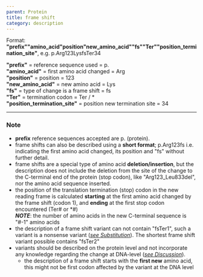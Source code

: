 ```yaml
---
parent: Protein
title: frame shift
category: description
---
```


Format:   **"prefix""amino_acid"position"new_amino_acid""fs""Ter""position_termination_site"**,  e.g. p.Arg123LysfsTer34

**"prefix"**  =  reference sequence used  =  p.<br>
**"amino_acid"**  =  first amino acid changed  =  Arg<br>
**"position"**  =  position  =  123<br>
**"new_amino_acid"**  =  new amino acid  =  Lys<br>
**"fs"**  =  type of change is a frame shift  =  fs<br>
**"Ter"**  =  termination codon  =  Ter / \*<br>
**"position_termination_site"**  =  position new termination site  =  34

---

### Note

*	**prefix** reference sequences accepted are p. (protein).
*	frame shifts can also be described using a **short format**; p.Arg123fs i.e. indicating the first amino acid changed, its position and "fs" without further detail.
*	frame shifts are a special type of amino acid **deletion/insertion**, but the description does not include the deletion from the site of the change to the C-terminal end of the protein (stop codon), like "Arg123\_Leu833del", nor the amino acid sequence inserted.
*	the position of the translation termination (stop) codon in the new reading frame is calculated **starting** at the first amino acid changed by the frame shift (codon 1), and **ending** at the first stop codon encountered (Ter# or \*#)<br>
_**NOTE**_: the number of amino acids in the new C-terminal sequence is "#-1" amino acids<br>
*	the description of a frame shift variant can not contain "fsTer1", such a variant is a nonsense variant ([_see Substitution_](/recommendations/protein/variant/substitution/)). The shortest frame shift variant possible contains "fsTer2"
*	variants should be described on the protein level and not incorporate any knowledge regarding the change at DNA-level ([_see Discussion_](/recommendations/protein/variant/frameshift/#protonly)).
	*	the description of a frame shift starts with the **first new** amino acid, this might not be first codon affected by the variant at the DNA level
